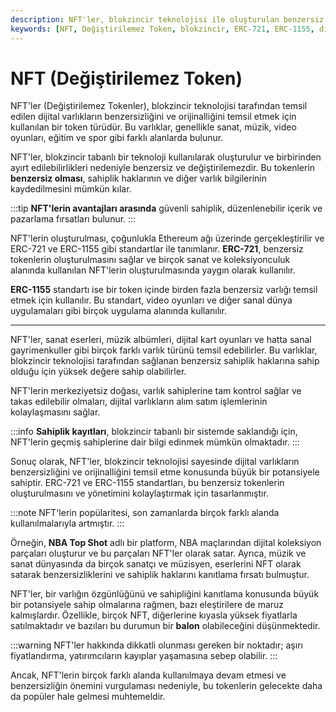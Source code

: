 ```yaml
---
description: NFT'ler, blokzincir teknolojisi ile oluşturulan benzersiz dijital varlıklar olup, sanat, müzik ve eğitim gibi alanlarda önemli bir yere sahiptir. Bu içerik, NFT'lerin temel özelliklerini, standartlarını ve artan popülaritesini ele almaktadır.
keywords: [NFT, Değiştirilemez Token, blokzincir, ERC-721, ERC-1155, dijital varlıklar, dijital sanat]
---
```


# NFT (Değiştirilemez Token)

NFT'ler (Değiştirilemez Tokenler), blokzincir teknolojisi tarafından temsil edilen dijital varlıkların benzersizliğini ve orijinalliğini temsil etmek için kullanılan bir token türüdür. Bu varlıklar, genellikle sanat, müzik, video oyunları, eğitim ve spor gibi farklı alanlarda bulunur.

NFT'ler, blokzincir tabanlı bir teknoloji kullanılarak oluşturulur ve birbirinden ayırt edilebilirlikleri nedeniyle benzersiz ve değiştirilemezdir. Bu tokenlerin **benzersiz olması**, sahiplik haklarının ve diğer varlık bilgilerinin kaydedilmesini mümkün kılar.

:::tip
**NFT'lerin avantajları arasında** güvenli sahiplik, düzenlenebilir içerik ve pazarlama fırsatları bulunur.
:::

NFT'lerin oluşturulması, çoğunlukla Ethereum ağı üzerinde gerçekleştirilir ve ERC-721 ve ERC-1155 gibi standartlar ile tanımlanır. **ERC-721**, benzersiz tokenlerin oluşturulmasını sağlar ve birçok sanat ve koleksiyonculuk alanında kullanılan NFT'lerin oluşturulmasında yaygın olarak kullanılır.

**ERC-1155** standartı ise bir token içinde birden fazla benzersiz varlığı temsil etmek için kullanılır. Bu standart, video oyunları ve diğer sanal dünya uygulamaları gibi birçok uygulama alanında kullanılır.

---

NFT'ler, sanat eserleri, müzik albümleri, dijital kart oyunları ve hatta sanal gayrimenkuller gibi birçok farklı varlık türünü temsil edebilirler. Bu varlıklar, blokzincir teknolojisi tarafından sağlanan benzersiz sahiplik haklarına sahip olduğu için yüksek değere sahip olabilirler.

NFT'lerin merkeziyetsiz doğası, varlık sahiplerine tam kontrol sağlar ve takas edilebilir olmaları, dijital varlıkların alım satım işlemlerinin kolaylaşmasını sağlar.

:::info
**Sahiplik kayıtları**, blokzincir tabanlı bir sistemde saklandığı için, NFT'lerin geçmiş sahiplerine dair bilgi edinmek mümkün olmaktadır.
:::

Sonuç olarak, NFT'ler, blokzincir teknolojisi sayesinde dijital varlıkların benzersizliğini ve orijinalliğini temsil etme konusunda büyük bir potansiyele sahiptir. ERC-721 ve ERC-1155 standartları, bu benzersiz tokenlerin oluşturulmasını ve yönetimini kolaylaştırmak için tasarlanmıştır.

:::note
NFT'lerin popülaritesi, son zamanlarda birçok farklı alanda kullanılmalarıyla artmıştır.
:::

Örneğin, **NBA Top Shot** adlı bir platform, NBA maçlarından dijital koleksiyon parçaları oluşturur ve bu parçaları NFT'ler olarak satar. Ayrıca, müzik ve sanat dünyasında da birçok sanatçı ve müzisyen, eserlerini NFT olarak satarak benzersizliklerini ve sahiplik haklarını kanıtlama fırsatı bulmuştur.

NFT'ler, bir varlığın özgünlüğünü ve sahipliğini kanıtlama konusunda büyük bir potansiyele sahip olmalarına rağmen, bazı eleştirilere de maruz kalmışlardır. Özellikle, birçok NFT, diğerlerine kıyasla yüksek fiyatlarla satılmaktadır ve bazıları bu durumun bir **balon** olabileceğini düşünmektedir.

:::warning
NFT'ler hakkında dikkatli olunması gereken bir noktadır; aşırı fiyatlandırma, yatırımcıların kayıplar yaşamasına sebep olabilir.
:::

Ancak, NFT'lerin birçok farklı alanda kullanılmaya devam etmesi ve benzersizliğin önemini vurgulaması nedeniyle, bu tokenlerin gelecekte daha da popüler hale gelmesi muhtemeldir.
